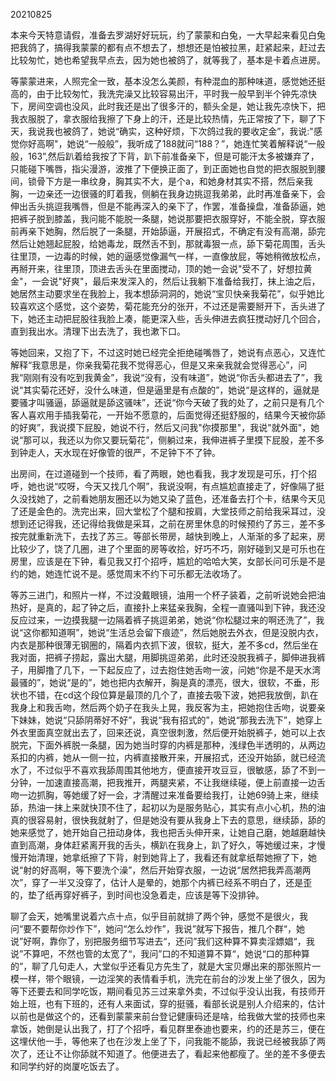 20210825

本来今天特意请假，准备去罗湖好好玩玩，约了蒙蒙和白兔，一大早起来看见白兔把我鸽了，搞得我蒙蒙的都有点不想去了，想想还是怕被拉黑，赶紧起来，赶过去比较匆忙，她也希望我早点去，因为她也被鸽了，就等我了，基本是卡着点进房。

等蒙蒙进来，人照完全一致，基本没怎么美颜，有种混血的那种味道，感觉她还挺高的，由于比较匆忙，我洗完澡又比较容易出汗，平时我一般早到半个钟先凉快下，房间空调也没风，此时我还是出了很多汗的，额头全是，她让我先凉快下，把我衣服脱了，拿衣服给我擦了下身上的汗，还是比较热情，先正常按了下，聊了下天，我说我也被鸽了，她说“确实，这种好烦，下次鸽过我的要收定金”，我说:"感觉你好高啊"，她说“一般般”，我听成了188就问“188？”，她连忙笑着解释说“一般般，163”,然后趴着给我按了下背，趴下前准备亲下，但是可能汗太多被嫌弃了，只能碰下嘴唇，指尖漫游，波推了下便换正面了，到正面她也自觉的把衣服脱到腰间，锁骨下方是一串纹身，胸其实不大，是个a，和她身材其实不搭，然后亲我胸，一边亲还一边很骚的盯着我，侧躺在我身边挑逗我弟弟，此时再准备亲下，会伸出舌头挑逗我嘴唇，但是不能再深入的亲下了，作罢，准备操盘，准备舔逼，她把裤子脱到膝盖，我问能不能脱一条腿，她说那要把衣服穿好，不能全脱，穿衣服前再亲下她胸，然后脱了一条腿，开始舔逼，开展招式，不确定有没有高潮，舔完然后让她翘起屁股，给她毒龙，既然舌不到，那就毒狠一点，舔下菊花周围，舌头往里顶，一边毒的时候，她的逼感觉像漏气一样，一直像放屁，等她稍微放松点，再掰开来，往里顶，顶进去舌头在里面搅动，顶的她一会说"受不了，好想拉黄金"，一会说"好爽"，最后来发深入的，然后让我躺下准备给我打，抹上油之后，她居然主动要求坐在我脸上，我本想舔洞洞的，她说“宝贝快亲我菊花”，似乎她比较喜欢这个感觉，这个姿势，菊花能充分的张开，不过还是需要掰开下，舌头进了下，她还主动把屁股往我脸上凑，能更深入些，舌头伸进去疯狂搅动好几个回合，直到我出水。清理下出去洗了，我也漱下口。

等她回来，又抱了下，不过这时她已经完全拒绝碰嘴唇了，她说有点恶心，又连忙解释“我意思是，你亲我菊花我不觉得恶心，但是又来亲我就会觉得恶心”，问我“刚刚有没有吃到我黄金”，我说“没有，没有味道”，她说“你舌头都进去了”，我说“其实菊花还好，没什么味道，但是逼里是有点酸的”，她说“是这样的，逼就是要骚才叫骚逼，舔逼就是舔这骚味”，还说“你今天破了我的处了，之前只是有几个客人喜欢用手插我菊花，一开始不愿意的，后面觉得还挺舒服的，结果今天被你舔的好爽”，我说摸下屁股，她说不行，然后又问我"你摸那里"，我说"就外面"，她说“那可以，我还以为你又要玩菊花”，侧躺过来，我伸进裤子里摸下屁股，差不多到钟走人，天水现在好像管的很严，不足钟下不了钟。

出房间，在过道碰到一个技师，看了两眼，她也看我，我才发现是可乐，打个招呼，她也说“哎呀，今天又找几个啊”，我说没啊，有点尴尬直接走了，好像隔了挺久没找她了，之前看她朋友圈还以为她又染了蓝色，还准备去打个卡，结果今天见了还是金色的。洗完出来，回大堂松了个腿和按肩，大堂技师之前给我采耳过，没想到还记得我，还记得给我做是采耳，之前在房里休息的时候预约了苏三，差不多按完就重新洗下，去找了苏三。等部长带房，越快到晚上，人渐渐的多了起来，房比较少了，饶了几圈，进了个里面的房等收拾，好巧不巧，刚好碰到又是可乐也在房里，应该是在下钟，看见我又打个招呼，尴尬的哈哈大笑，女部长问可乐是不是约的她，她连忙说不是。感觉周末不约下可乐都无法收场了。

等苏三进门，和照片一样，不过没戴眼镜，油用一个杯子装着，之前听说她会把油热好，是真的，起了钟之后，直接扑上来猛亲我胸，全程一直骚叫到下钟，我还没反应过来，一边摸我腿一边隔着裤子挑逗弟弟，她说“你松腿过来的啊还洗了”，我说“这你都知道啊”，她说“生活总会留下痕迹”，然后她脱去外衣，但是没脱内衣，内衣是那种很薄无钢圈的，隔着内衣抓下波，很软，挺大，差不多cd，然后坐在我对面，把裤子捞起，露出大腿，用脚挑逗弟弟，此时还没脱我裤子，脚伸进我裤子，用脚撸了几下，一下起反应了，过去抱住她舌吻一波，问她“你是不是天水湾最骚的”，她说“是的”，她也把内衣解开，胸是真的漂亮，很大，很软，不垂，形状也不错，在cd这个段位算是最顶的几个了，直接去吸下波，她把我放倒，趴在我身上和我舌吻，然后两个奶子在我头上晃，我反客为主，把她抱住舌吻，说要亲下妹妹，她说“只舔阴蒂好不好”，我说“我有招式的”，她说“那我去洗下”，她穿上外衣里面真空就出去了，回来还说，真空很刺激，然后便开始脱裤子，她可以上衣脱完，下面外裤脱一条腿，因为她当时穿的内裤是那种，浅绿色半透明的，从两边系扣的内裤，她从一侧一拉，内裤直接散开来，开展招式，还没开始舔，就已经流水了，不过似乎不喜欢我舔周围其他地方，便直接开攻豆豆，很敏感，舔了不到一分钟，一加速直接高潮，把我推开，两腿夹紧，不让我继续碰，便上前直接一边舌吻一边抓胸，等她缓了好一会，才清醒过来准备要给我打，让她69骑上来，继续舔，热油一抹上来就快顶不住了，起初以为是服务贴心，其实有点小心机，热的油真的很容易射，很快我就射了，但是她没有要从我身上下去的意思，继续舔，舔的她来感觉了，她开始自己扭动身体，我也把舌头伸开来，让她自己磨，她越磨越快直到高潮，身体赶紧离开我的舌头，横趴在我身上，趴了好久，等她缓过来，才慢慢开始清理，她拿纸擦了下背，射到她背上了，我看还有就拿纸帮她擦了下，她说“射的好高啊，等下要洗个澡”，然后开始穿衣服，一边说“居然把我弄高潮两次”，穿了一半又没穿了，估计人是晕的，她那个内裤已经系不明白了，还是歪的，垫了纸再穿好裤子，到时间也没急着走，应该是等下没排钟。

聊了会天，她嘴里说着六点十点，似乎目前就排了两个钟，感觉不是很火，我问“要不要帮你炒作下”，她问“怎么炒作”，我说”就写下报告，推几个群“，她说”好啊，靠你了，别把服务细节写进去“，还问”我们这种算不算卖淫嫖娼“，我说”不算吧，不然也管的太宽了“，我问”口的不知道算不算“，她说“口的那种算的”，聊了几句走人，大堂似乎还看见方先生了，就是大宝贝爆出来的那张照片一模一样，带个眼镜，一边淫笑的表情看手机，洗完在前台的沙发上坐了很久，因为等下还要去和同学吃饭，期间看见苏三过来拿外卖，不过似乎没认出我，有技师开始上班，也有下班的，还有人来面试，穿的挺骚，看部长说是别人介绍来的，估计以前也是做这个的，还看到蒙蒙来前台登记健康码还是啥，给我做大堂的技师也来拿饭，她倒是认出我了，打了个招呼，看见群里泰迪也要来，约的还是苏三，便在这埋伏他一手，等他来了也在沙发上坐了下，问我能不能舔，我说已经被我舔了两次了，还让不让你舔就不知道了。他便进去了，看起来他都瘦了。坐的差不多便去和同学约好的岗厦吃饭去了。





